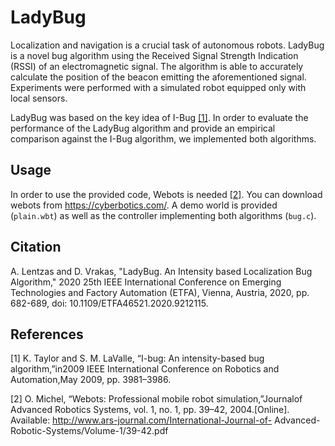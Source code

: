 # LadyBug

Localization and navigation is a crucial task of autonomous robots. LadyBug is a novel bug algorithm using the Received Signal Strength Indication (RSSI) of an electromagnetic signal. The algorithm is able to accurately calculate the position of the beacon emitting the aforementioned signal. Experiments were performed with a simulated robot equipped only with local sensors. 

LadyBug was based on the key idea of I-Bug [[1]](#1). In  order  to  evaluate  the  performance  of  the LadyBug algorithm  and  provide  an  empirical  comparison  against  the I-Bug algorithm, we implemented both algorithms.

## Usage

In order to use the provided code, Webots is needed [[2]](#2). You can download webots from https://cyberbotics.com/. A demo world is provided (```plain.wbt```) as well as the controller implementing both algorithms (```bug.c```). 


## Citation
A. Lentzas and D. Vrakas, "LadyBug. An Intensity based Localization Bug Algorithm," 2020 25th IEEE International Conference on Emerging Technologies and Factory Automation (ETFA), Vienna, Austria, 2020, pp. 682-689, doi: 10.1109/ETFA46521.2020.9212115.

## References
[1] K. Taylor and S. M. LaValle, “I-bug: An intensity-based bug algorithm,”in2009 IEEE International Conference on Robotics and Automation,May 2009, pp. 3981–3986.

[2] O.  Michel,  “Webots:  Professional  mobile  robot  simulation,”Journalof Advanced Robotics Systems,   vol.   1,   no.   1,   pp.   39–42,   2004.[Online].   Available:   http://www.ars-journal.com/International-Journal-of- Advanced-Robotic-Systems/Volume-1/39-42.pdf
